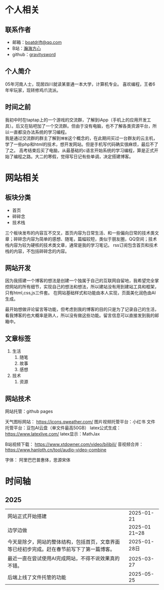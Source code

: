 <div style="display:none;" class="author">
{
    "title": "关于网站",
    "date" : "2025-02-23",
    "weather" : "sunny",
    "description": "欢迎来到 泛舟游客 的博客",
    "tag" : ["生活"]
}
</div>

# 个人相关

## 联系作者

- 邮箱：boatdrift@qq.com
- B站：<a href="https://space.bilibili.com/3546762656614479">瀚海方心</a>
- github：<a href="https://github.com/gravitysword">gravitysword</a>

## 个人简介

05年河南人士，现居四川就读某普通一本大学，计算机专业。
喜欢编程，王者6年牢玩家，现转修鸡爪流派。

## 时间之前

我初中时在taptap上的一个游戏的交流群，了解到iApp（手机上的应用开发工具）。后又在贴吧加了一个交流群。但由于没有电脑，也不了解各类资源平台，所以一直都没办法系统的学习编程。   
我是通过交流群的群主了解到`博客`这个概念的，在此期间买过一台群友的云主机，学了一些php和html的技术，想开发网站。但是手机写代码确实很麻烦，最后不了了之。
高考结束后买了电脑，从最基础的c语言开始系统的学习编程，算是正式开始了编程之路。大二的寒假，觉得写日记有些单调，决定搭建博客。

# 网站相关
## 板块分类
- 首页
- 碎碎念
- 技术栈

三个板块发布的内容互不交叉，首页内容为日常生活、和一些偏向日常的技术类文章；碎碎念内容为简单的感想、随笔，篇幅较短，类似于朋友圈，QQ空间；技术栈内容为较为硬核的技术类文章，通常是我的学习笔记。
rss订阅包含首页和技术栈的内容，不包括碎碎念的内容。

## 网站开发
因为我搭建一个博客的想法是创建一个独属于自己的互联网自留地，我希望完全掌控网站的所有细节，实现自己的想法和想法，所以建站没有用到建站工具和框架，只有html,css,js三件套。
在网站基础样式和功能由本人实现，页面美化润色由AI生成。

最开始想做评论留言等功能，但考虑到我的博客的目的只是为了记录自己的生活，看我博客的也大概率是熟人，所以没有做这些功能。留言信息可以直接发到我的邮箱中。

## 文章标签
1. 生活
    1. 随笔
    2. 故事
    3. 感想
2. 技术
    1. 资源

## 网站技术

网站托管：github pages

天气图标网站： https://icons.qweather.com/
图片视频托管平台：小红书
文件托管平台：豆包AI云盘（单文件最高50GB）
latex公式生成：https://www.latexlive.com/
latex显示：MathJax

B站视频下载： https://www.xtdowner.com/video/bilibili/
音视频合并：https://www.hanloth.cn/tool/audio-video-combine

字体： 阿里巴巴普惠体，思源宋体


# 时间轴
## 2025 
|     |   |
|  ----  | ----  |
|网站正式开始搭建|2025-01-21|
|边学边做|2025-01 21~28|
|今天是除夕，网站的整体结构，包括首页，文章界面等已经初步完成。赶在春节前写下了第一篇博客。|2025-01-28日|
|最近一直在尝试使用AI完成网站，不得不说效果真的不错。|2025-03-27|
|后端上线了文件托管的功能|2025-05-25|




     
